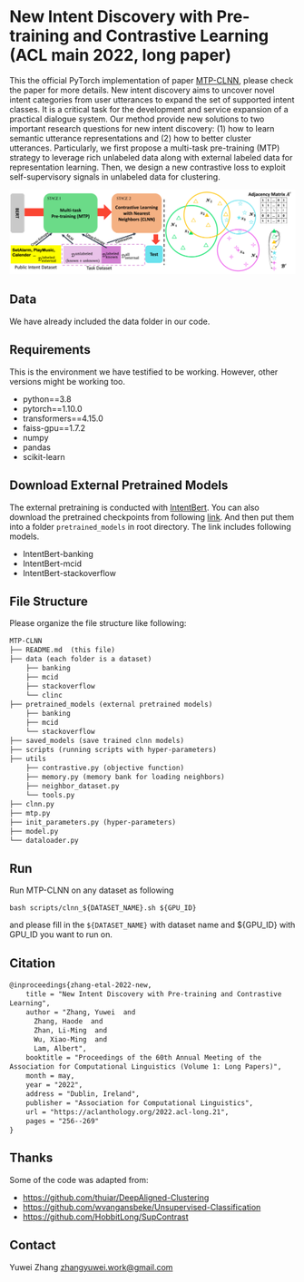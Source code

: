 # New Intent Discovery with Pre-training and Contrastive Learning (ACL main 2022, long paper)

This the official PyTorch implementation of paper [MTP-CLNN](https://aclanthology.org/2022.acl-long.21/), please check the paper for more details. New intent discovery aims to uncover novel intent categories from user utterances to expand the set of supported intent classes. It
is a critical task for the development and service expansion of a practical dialogue system. Our method provide new solutions to two important research questions for new intent discovery: (1) how to learn semantic utterance representations and (2) how to better cluster utterances. Particularly, we first propose a multi-task pre-training (MTP) strategy to leverage rich unlabeled data along with
external labeled data for representation learning. Then, we design a new contrastive loss to exploit self-supervisory signals in unlabeled data for clustering.

![method](./images/method.png)

## Data
We have already included the data folder in our code.

## Requirements
This is the environment we have testified to be working. However, other versions might be working too.

* python==3.8
* pytorch==1.10.0
* transformers==4.15.0
* faiss-gpu==1.7.2
* numpy
* pandas
* scikit-learn

## Download External Pretrained Models
The external pretraining is conducted with [IntentBert](https://github.com/fanolabs/IntentBert).
You can also download the pretrained checkpoints from following [link](https://drive.google.com/drive/folders/1k4kI5EYEBibId3cEydcjgLOwb5Y4noCT?usp=sharing). And then put them into a folder ``pretrained_models`` in root directory. The link includes following models.

* IntentBert-banking
* IntentBert-mcid
* IntentBert-stackoverflow

## File Structure
Please organize the file structure like following:
```
MTP-CLNN
├── README.md  (this file)
├── data (each folder is a dataset)
    ├── banking
    ├── mcid
    ├── stackoverflow
    └── clinc
├── pretrained_models (external pretrained models)
    ├── banking
    ├── mcid
    └── stackoverflow
├── saved_models (save trained clnn models)
├── scripts (running scripts with hyper-parameters)
├── utils
    ├── contrastive.py (objective function)
    ├── memory.py (memory bank for loading neighbors)
    ├── neighbor_dataset.py
    └── tools.py
├── clnn.py
├── mtp.py
├── init_parameters.py (hyper-parameters)
├── model.py
└── dataloader.py
```

## Run
Run MTP-CLNN on any dataset as following
```
bash scripts/clnn_${DATASET_NAME}.sh ${GPU_ID}
```
and please fill in the ``${DATASET_NAME}`` with dataset name and ${GPU_ID} with GPU_ID you want to run on.

## Citation
```
@inproceedings{zhang-etal-2022-new,
    title = "New Intent Discovery with Pre-training and Contrastive Learning",
    author = "Zhang, Yuwei  and
      Zhang, Haode  and
      Zhan, Li-Ming  and
      Wu, Xiao-Ming  and
      Lam, Albert",
    booktitle = "Proceedings of the 60th Annual Meeting of the Association for Computational Linguistics (Volume 1: Long Papers)",
    month = may,
    year = "2022",
    address = "Dublin, Ireland",
    publisher = "Association for Computational Linguistics",
    url = "https://aclanthology.org/2022.acl-long.21",
    pages = "256--269"
}
```

## Thanks
Some of the code was adapted from:
* https://github.com/thuiar/DeepAligned-Clustering
* https://github.com/wvangansbeke/Unsupervised-Classification
* https://github.com/HobbitLong/SupContrast

## Contact
Yuwei Zhang zhangyuwei.work@gmail.com